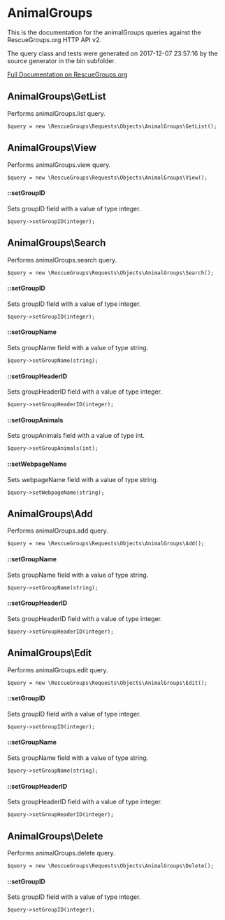 # AnimalGroups

This is the documentation for the animalGroups queries against the RescueGroups.org HTTP API v2.

The query class and tests were generated on 2017-12-07 23:57:16 by the source generator in the bin subfolder.

[Full Documentation on RescueGroups.org](https://userguide.rescuegroups.org/display/APIDG/Object+definitions#Objectdefinitions-animalGroups)

## AnimalGroups\GetList

Performs animalGroups.list query.

    $query = new \RescueGroups\Requests\Objects\AnimalGroups\GetList();



## AnimalGroups\View

Performs animalGroups.view query.

    $query = new \RescueGroups\Requests\Objects\AnimalGroups\View();

#### ::setGroupID

Sets groupID field with a value of type integer.

    $query->setGroupID(integer);



## AnimalGroups\Search

Performs animalGroups.search query.

    $query = new \RescueGroups\Requests\Objects\AnimalGroups\Search();

#### ::setGroupID

Sets groupID field with a value of type integer.

    $query->setGroupID(integer);

#### ::setGroupName

Sets groupName field with a value of type string.

    $query->setGroupName(string);

#### ::setGroupHeaderID

Sets groupHeaderID field with a value of type integer.

    $query->setGroupHeaderID(integer);

#### ::setGroupAnimals

Sets groupAnimals field with a value of type int.

    $query->setGroupAnimals(int);

#### ::setWebpageName

Sets webpageName field with a value of type string.

    $query->setWebpageName(string);



## AnimalGroups\Add

Performs animalGroups.add query.

    $query = new \RescueGroups\Requests\Objects\AnimalGroups\Add();

#### ::setGroupName

Sets groupName field with a value of type string.

    $query->setGroupName(string);

#### ::setGroupHeaderID

Sets groupHeaderID field with a value of type integer.

    $query->setGroupHeaderID(integer);



## AnimalGroups\Edit

Performs animalGroups.edit query.

    $query = new \RescueGroups\Requests\Objects\AnimalGroups\Edit();

#### ::setGroupID

Sets groupID field with a value of type integer.

    $query->setGroupID(integer);

#### ::setGroupName

Sets groupName field with a value of type string.

    $query->setGroupName(string);

#### ::setGroupHeaderID

Sets groupHeaderID field with a value of type integer.

    $query->setGroupHeaderID(integer);



## AnimalGroups\Delete

Performs animalGroups.delete query.

    $query = new \RescueGroups\Requests\Objects\AnimalGroups\Delete();

#### ::setGroupID

Sets groupID field with a value of type integer.

    $query->setGroupID(integer);





